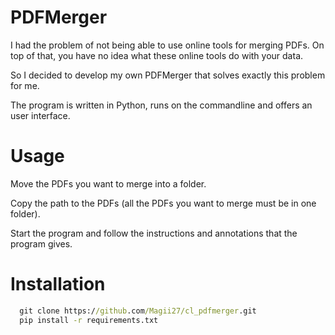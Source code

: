 # PDFMerger
I had the problem of not being able to use online tools for merging PDFs.
On top of that, you have no idea what these online tools do with your data.

So I decided to develop my own PDFMerger that solves exactly this problem for me.

The program is written in Python, runs on the commandline and offers an user interface.


# Usage
Move the PDFs you want to merge into a folder.

Copy the path to the PDFs (all the PDFs you want to merge must be in one folder).

Start the program and follow the instructions and annotations that the program gives.


# Installation

```cmd
  git clone https://github.com/Magii27/cl_pdfmerger.git
  pip install -r requirements.txt
```
